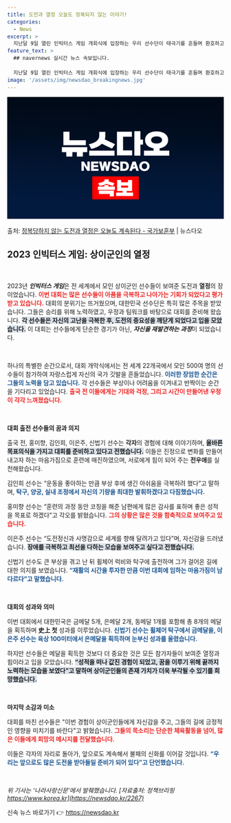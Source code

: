 ```yaml
---
title: 도전과 열정 오늘도 정복되지 않는 이야기!
categories:
  - News
excerpt: >
  지난달 9일 열린 인빅터스 게임 개회식에 입장하는 우리 선수단이 태극기를 흔들며 환호하고 있다. (사진=나라…
feature_text: >
  ## navernews 실시간 뉴스 속보입니다.

  지난달 9일 열린 인빅터스 게임 개회식에 입장하는 우리 선수단이 태극기를 흔들며 환호하고 있다. (사진=나라…
image: '/assets/img/newsdao_breakingnews.jpg'
---
```


![뉴스다오 속보](/assets/img/newsdao_breakingnews.jpg)

<p>출처: <a href="https://newsdao.kr/2267" rel="dofollow">정복당하지 않는 도전과 열정은 오늘도 계속된다 - 국가보훈부</a> | 뉴스다오</p>

<h2 data-ke-size="size26">2023 인빅터스 게임: 상이군인의 열정</h2>

<p data-ke-size="size16">&nbsp;</p>

2023년 ***인빅터스 게임***은 전 세계에서 모인 상이군인 선수들이 보여준 도전과 **열정**의 장이었습니다. <b><span style="color: #ee2323;">이번 대회는 많은 선수들이 아픔을 극복하고 나아가는 기회가 되었다고 평가받고 있습니다.</span></b> 대회의 분위기는 뜨거웠으며, 대한민국 선수단은 특히 많은 주목을 받았습니다. 그들은 승리를 위해 노력하였고, 우정과 팀워크를 바탕으로 대회를 준비해 왔습니다. <b><span style="background-color: #21538527;">각 선수들은 자신의 고난을 극복한 후, 도전의 중요성을 깨닫게 되었다고 입을 모았습니다.</span></b> 이 대회는 선수들에게 단순한 경기가 아닌, ***자신을 재발견하는 과정***이 되었습니다.

<p data-ke-size="size16">&nbsp;</p>

하나의 특별한 순간으로서, 대회 개막식에서는 전 세계 22개국에서 모인 500여 명의 선수들이 참가하여 자랑스럽게 자신의 국가 깃발을 흔들었습니다. <b><span style="color: #1a5490;">이러한 장엄한 순간은 그들의 노력을 담고 있습니다.</span></b> 각 선수들은 부상이나 어려움을 이겨내고 반짝이는 순간을 기다리고 있었습니다. <b><span style="color: #ee2323;">출국 전 이들에게는 기대와 걱정, 그리고 시간이 만들어낸 우정이 각각 느껴졌습니다.</span></b> 

<p data-ke-size="size16">&nbsp;</p>

**대회 출전 선수들의 꿈과 의지**

출국 전, 홍미향, 김인희, 이은주, 신법기 선수는 <b>각자</b>의 경험에 대해 이야기하며, <b><span style="background-color: #21538527;">올바른 목표의식을 가지고 대회를 준비하고 있다고 전했습니다.</span></b> 이들은 진정으로 변화를 만들어내고자 하는 마음가짐으로 훈련에 매진하였으며, 서로에게 힘이 되어 주는 <b>전우애</b>를 실천해왔습니다. 

김인희 선수는 “운동을 좋아하는 만큼 부상 후에 생긴 아쉬움을 극복하려 했다”고 말하며, <b><span style="color: #1a5490;">탁구, 양궁, 실내 조정에서 자신의 기량을 최대한 발휘하겠다고 다짐했습니다.</span></b> 

홍미향 선수는 “훈련의 과정 동안 코칭을 해준 남편에게 많은 감사를 표하며 좋은 성적을 목표로 하겠다”고 각오를 밝혔습니다. <b><span style="color: #ee2323;">그의 상황은 많은 것을 함축적으로 보여주고 있습니다.</span></b> 

이은주 선수는 “도전정신과 사명감으로 세계를 향해 달려가고 있다”며, 자신감을 드러냈습니다. <b><span style="background-color: #21538527;">장애를 극복하고 최선을 다하는 모습을 보여주고 싶다고 전했습니다.</span></b> 

신법기 선수도 큰 부상을 겪고 난 뒤 휠체어 럭비와 탁구에 출전하며 그가 걸어온 길에 대한 의지를 보였습니다. <b><span style="color: #1a5490;">“재활의 시간을 투자한 만큼 이번 대회에 임하는 마음가짐이 남다르다”고 말했습니다.</span></b> 

<p data-ke-size="size16">&nbsp;</p>

**대회의 성과와 의미**

이번 대회에서 대한민국은 금메달 5개, 은메달 2개, 동메달 1개를 포함해 총 8개의 메달을 획득하며 **史上 첫** 성과를 이루었습니다. <b><span style="color: #1a5490;">신법기 선수는 휠체어 탁구에서 금메달을, 이은주 선수는 육상 100미터에서 은메달을 획득하며 눈부신 성과를 올렸습니다.</span></b> 

하지만 선수들은 메달을 획득한 것보다 더 중요한 것은 모든 참가자들이 보여준 열정과 힘이라고 입을 모았습니다. <b><span style="background-color: #21538527;">“성적을 떠나 값진 경험이 되었고, 꿈을 이루기 위해 끝까지 노력하는 모습을 보였다”고 말하며 상이군인들의 존재 가치가 더욱 부각될 수 있기를 희망했습니다.</span></b> 

<p data-ke-size="size16">&nbsp;</p>

**마지막 소감과 미소**

대회를 마친 선수들은 "이번 경험이 상이군인들에게 자신감을 주고, 그들의 길에 긍정적인 영향을 미치기를 바란다"고 밝혔습니다. <b><span style="color: #ee2323;">그들의 목소리는 단순한 체육활동을 넘어, 많은 이들에게 희망의 메시지를 전달했습니다.</span></b> 

이들은 각자의 자리로 돌아가, 앞으로도 계속해서 불패의 신화를 이어갈 것입니다. <b><span style="color: #1a5490;">“우리는 앞으로도 많은 도전을 받아들일 준비가 되어 있다”고 단언했습니다.</span></b> 

<p data-ke-size="size16">&nbsp;</p>

*위 기사는 ‘나라사랑신문’에서 발췌했습니다. [자료출처: 정책브리핑 https://www.korea.kr](https://newsdao.kr/2267)* 

신속 뉴스 바로가기 👉 <a href="https://newsdao.kr" rel="dofollow">https://newsdao.kr</a>


